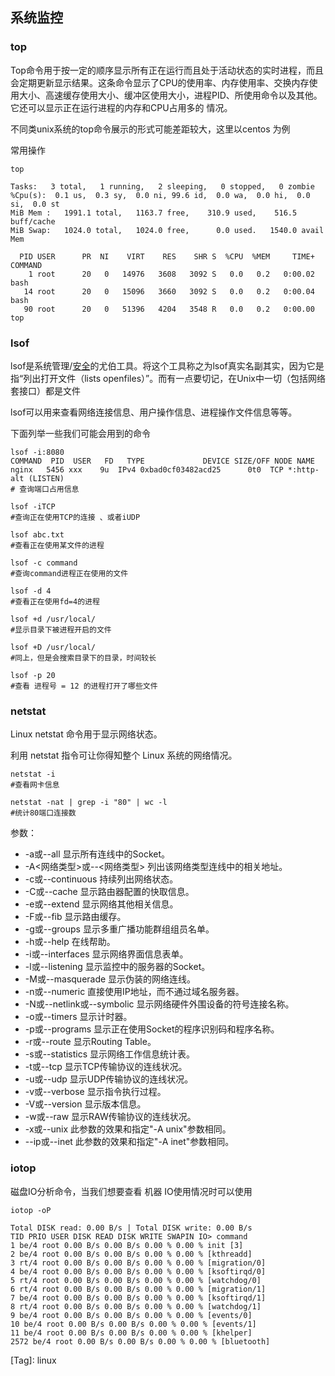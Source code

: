 





## 系统监控

### top

Top命令用于按一定的顺序显示所有正在运行而且处于活动状态的实时进程，而且会定期更新显示结果。这条命令显示了CPU的使用率、内存使用率、交换内存使用大小、高速缓存使用大小、缓冲区使用大小，进程PID、所使用命令以及其他。它还可以显示正在运行进程的内存和CPU占用多的 情况。

不同类unix系统的top命令展示的形式可能差距较大，这里以centos 为例

常用操作

```
top

Tasks:   3 total,   1 running,   2 sleeping,   0 stopped,   0 zombie
%Cpu(s):  0.1 us,  0.3 sy,  0.0 ni, 99.6 id,  0.0 wa,  0.0 hi,  0.0 si,  0.0 st
MiB Mem :   1991.1 total,   1163.7 free,    310.9 used,    516.5 buff/cache
MiB Swap:   1024.0 total,   1024.0 free,      0.0 used.   1540.0 avail Mem

  PID USER      PR  NI    VIRT    RES    SHR S  %CPU  %MEM     TIME+ COMMAND
    1 root      20   0   14976   3608   3092 S   0.0   0.2   0:00.02 bash
   14 root      20   0   15096   3660   3092 S   0.0   0.2   0:00.04 bash
   90 root      20   0   51396   4204   3548 R   0.0   0.2   0:00.00 top
```



### lsof

lsof是系统管理/[安全](http://linuxaria.com/tag/security)的尤伯工具。将这个工具称之为lsof真实名副其实，因为它是指“列出打开文件（lists openfiles）”。而有一点要切记，在Unix中一切（包括网络套接口）都是文件

lsof可以用来查看网络连接信息、用户操作信息、进程操作文件信息等等。

下面列举一些我们可能会用到的命令

```shell
lsof -i:8080
COMMAND  PID  USER   FD   TYPE             DEVICE SIZE/OFF NODE NAME
nginx   5456 xxx    9u  IPv4 0xbad0cf03482acd25      0t0  TCP *:http-alt (LISTEN)
# 查询端口占用信息
```

```
lsof -iTCP
#查询正在使用TCP的连接 、或者iUDP
```

```
lsof abc.txt
#查看正在使用某文件的进程
```

```
lsof -c command
#查询command进程正在使用的文件
```

```
lsof -d 4
#查看正在使用fd=4的进程
```

```
lsof +d /usr/local/ 
#显示目录下被进程开启的文件
```

```
lsof +D /usr/local/
#同上，但是会搜索目录下的目录，时间较长
```

```
lsof -p 20
#查看 进程号 = 12 的进程打开了哪些文件
```

### netstat

Linux netstat 命令用于显示网络状态。

利用 netstat 指令可让你得知整个 Linux 系统的网络情况。

```
netstat -i
#查看网卡信息
```

```
netstat -nat | grep -i "80" | wc -l
#统计80端口连接数
```

参数：

- -a或--all 显示所有连线中的Socket。
- -A<网络类型>或--<网络类型> 列出该网络类型连线中的相关地址。
- -c或--continuous 持续列出网络状态。
- -C或--cache 显示路由器配置的快取信息。
- -e或--extend 显示网络其他相关信息。
- -F或--fib 显示路由缓存。
- -g或--groups 显示多重广播功能群组组员名单。
- -h或--help 在线帮助。
- -i或--interfaces 显示网络界面信息表单。
- -l或--listening 显示监控中的服务器的Socket。
- -M或--masquerade 显示伪装的网络连线。
- -n或--numeric 直接使用IP地址，而不通过域名服务器。
- -N或--netlink或--symbolic 显示网络硬件外围设备的符号连接名称。
- -o或--timers 显示计时器。
- -p或--programs 显示正在使用Socket的程序识别码和程序名称。
- -r或--route 显示Routing Table。
- -s或--statistics 显示网络工作信息统计表。
- -t或--tcp 显示TCP传输协议的连线状况。
- -u或--udp 显示UDP传输协议的连线状况。
- -v或--verbose 显示指令执行过程。
- -V或--version 显示版本信息。
- -w或--raw 显示RAW传输协议的连线状况。
- -x或--unix 此参数的效果和指定"-A unix"参数相同。
- --ip或--inet 此参数的效果和指定"-A inet"参数相同。



### iotop

磁盘IO分析命令，当我们想要查看 机器 IO使用情况时可以使用

```
iotop -oP
```

```
Total DISK read: 0.00 B/s | Total DISK write: 0.00 B/s 
TID PRIO USER DISK READ DISK WRITE SWAPIN IO> command 
1 be/4 root 0.00 B/s 0.00 B/s 0.00 % 0.00 % init [3] 
2 be/4 root 0.00 B/s 0.00 B/s 0.00 % 0.00 % [kthreadd] 
3 rt/4 root 0.00 B/s 0.00 B/s 0.00 % 0.00 % [migration/0]
4 be/4 root 0.00 B/s 0.00 B/s 0.00 % 0.00 % [ksoftirqd/0] 
5 rt/4 root 0.00 B/s 0.00 B/s 0.00 % 0.00 % [watchdog/0] 
6 rt/4 root 0.00 B/s 0.00 B/s 0.00 % 0.00 % [migration/1] 
7 be/4 root 0.00 B/s 0.00 B/s 0.00 % 0.00 % [ksoftirqd/1] 
8 rt/4 root 0.00 B/s 0.00 B/s 0.00 % 0.00 % [watchdog/1] 
9 be/4 root 0.00 B/s 0.00 B/s 0.00 % 0.00 % [events/0] 
10 be/4 root 0.00 B/s 0.00 B/s 0.00 % 0.00 % [events/1] 
11 be/4 root 0.00 B/s 0.00 B/s 0.00 % 0.00 % [khelper] 
2572 be/4 root 0.00 B/s 0.00 B/s 0.00 % 0.00 % [bluetooth]
```

[Tag]: <tag>linux</tag>